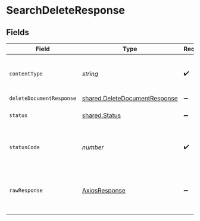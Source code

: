 # SearchDeleteResponse


## Fields

| Field                                                                          | Type                                                                           | Required                                                                       | Description                                                                    |
| ------------------------------------------------------------------------------ | ------------------------------------------------------------------------------ | ------------------------------------------------------------------------------ | ------------------------------------------------------------------------------ |
| `contentType`                                                                  | *string*                                                                       | :heavy_check_mark:                                                             | HTTP response content type for this operation                                  |
| `deleteDocumentResponse`                                                       | [shared.DeleteDocumentResponse](../../models/shared/deletedocumentresponse.md) | :heavy_minus_sign:                                                             | OK                                                                             |
| `status`                                                                       | [shared.Status](../../models/shared/status.md)                                 | :heavy_minus_sign:                                                             | Default error response                                                         |
| `statusCode`                                                                   | *number*                                                                       | :heavy_check_mark:                                                             | HTTP response status code for this operation                                   |
| `rawResponse`                                                                  | [AxiosResponse](https://axios-http.com/docs/res_schema)                        | :heavy_minus_sign:                                                             | Raw HTTP response; suitable for custom response parsing                        |